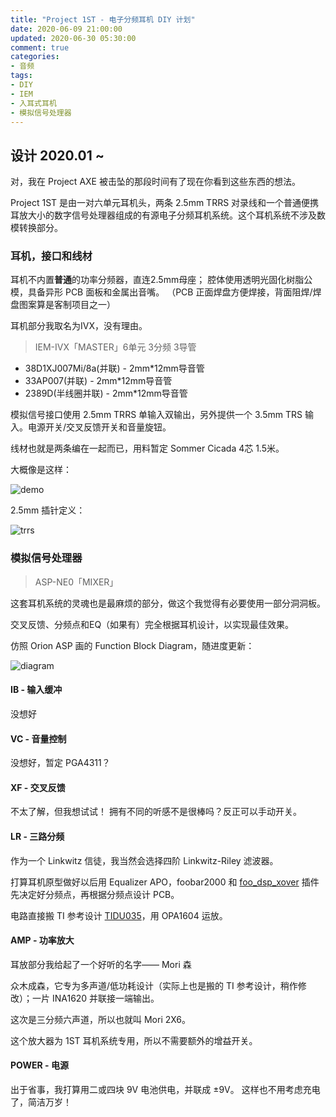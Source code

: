 ```yaml
---
title: "Project 1ST - 电子分频耳机 DIY 计划"
date: 2020-06-09 21:00:00
updated: 2020-06-30 05:30:00
comment: true
categories:
- 音频
tags:
- DIY
- IEM
- 入耳式耳机
- 模拟信号处理器
---
```


## 设计 2020.01 ~

对，我在 Project AXE 被击坠的那段时间有了现在你看到这些东西的想法。

Project 1ST 是由一对六单元耳机头，两条 2.5mm TRRS 对录线和一个普通便携耳放大小的数字信号处理器组成的有源电子分频耳机系统。这个耳机系统不涉及数模转换部分。

<!-- more -->

### 耳机，接口和线材

耳机不内置**普通**的功率分频器，直连2.5mm母座；
腔体使用透明光固化树脂公模，具备异形 PCB 面板和金属出音嘴。
（PCB 正面焊盘方便焊接，背面阻焊/焊盘图案算是客制项目之一）

耳机部分我取名为IVX，没有理由。

> IEM-IVX「MASTER」6单元 3分频 3导管

- 38D1XJ007Mi/8a(并联) - 2mm*12mm导音管
- 33AP007(并联) - 2mm*12mm导音管
- 2389D(半线圈并联) - 2mm*12mm导音管

模拟信号接口使用 2.5mm TRRS 单输入双输出，另外提供一个 3.5mm TRS 输入。电源开关/交叉反馈开关和音量旋钮。

线材也就是两条编在一起而已，用料暂定 Sommer Cicada 4芯 1.5米。

大概像是这样：

![demo](https://cdn.jsdelivr.net/gh/kwaa/kwaa.github.io/source/_posts/project-1st/demo.png)

2.5mm 插针定义：

![trrs](https://cdn.jsdelivr.net/gh/kwaa/kwaa.github.io/source/_posts/project-1st/trrs.png)

### 模拟信号处理器

> ASP-NE0「MIXER」

这套耳机系统的灵魂也是最麻烦的部分，做这个我觉得有必要使用一部分洞洞板。

交叉反馈、分频点和EQ（如果有）完全根据耳机设计，以实现最佳效果。

仿照 Orion ASP 画的 Function Block Diagram，随进度更新：

![diagram](https://cdn.jsdelivr.net/gh/kwaa/kwaa.github.io/source/_posts/project-1st/diagram.png)

#### IB - 输入缓冲

没想好

#### VC - 音量控制

没想好，暂定 PGA4311？

#### XF - 交叉反馈

不太了解，但我想试试！
拥有不同的听感不是很棒吗？反正可以手动开关。

#### LR - 三路分频

作为一个 Linkwitz 信徒，我当然会选择四阶 Linkwitz-Riley 滤波器。

打算耳机原型做好以后用 Equalizer APO，foobar2000 和 [foo_dsp_xover](http://xover.sourceforge.net/) 插件先决定好分频点，再根据分频点设计 PCB。

电路直接搬 TI 参考设计 [TIDU035](http://www.ti.com/lit/ug/tidu035/tidu035.pdf)，用 OPA1604 运放。

#### AMP - 功率放大

耳放部分我给起了一个好听的名字—— Mori 森

众木成森，它专为多声道/低功耗设计（实际上也是搬的 TI 参考设计，稍作修改）；一片 INA1620 并联接一端输出。

这次是三分频六声道，所以也就叫 Mori 2X6。

这个放大器为 1ST 耳机系统专用，所以不需要额外的增益开关。

#### POWER - 电源

出于省事，我打算用二或四块 9V 电池供电，并联成 ±9V。
这样也不用考虑充电了，简洁万岁！
